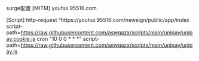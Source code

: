 surge配置
[MITM]
youhui.95516.com

[Script]
http-request ^https:\/\/youhui\.95516\.com\/newsign\/public\/app\/index script-path=https://raw.githubusercontent.com/aswqazx/scripts/main/unipay/unipay.cookie.js
cron "10 0 0 * * *" script-path=https://raw.githubusercontent.com/aswqazx/scripts/main/unipay/unipay.js